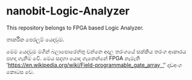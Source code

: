 # nanobit-Logic-Analyzer
This repository belongs to FPGA based Logic Analyzer. 

තාර්කික පෙරලුම් යෙදවුම.

මෙම යෙදවුම මගින් බලාපොරෙත්තු වන්නෙ අදාල තරංගයේ සක්කිය තරංග ආකාරය පහදා ගැනිම වෙි. මෙය  සදහා  යොදා ගැ‌නෙන්නේ FPGA නැමැති 
'https://en.wikipedia.org/wiki/Field-programmable_gate_array්' දෘඩඅංග කොටස ‌‌වෙ.
